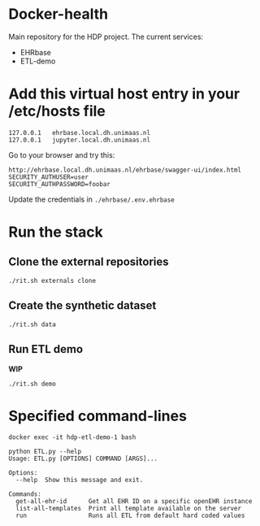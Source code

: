 # Docker-health

Main repository for the HDP project.
The current services:
- EHRbase
- ETL-demo

# Add this virtual host entry in your /etc/hosts file
```
127.0.0.1	ehrbase.local.dh.unimaas.nl
127.0.0.1	jupyter.local.dh.unimaas.nl
```

Go to your browser and try this:
```
http://ehrbase.local.dh.unimaas.nl/ehrbase/swagger-ui/index.html
SECURITY_AUTHUSER=user
SECURITY_AUTHPASSWORD=foobar
```
Update the credentials in `./ehrbase/.env.ehrbase`

# Run the stack

## Clone the external repositories

```
./rit.sh externals clone
```

## Create the synthetic dataset

```
./rit.sh data
```

## Run ETL demo

**WIP**

```
./rit.sh demo
```

# Specified command-lines
```
docker exec -it hdp-etl-demo-1 bash
```

```
python ETL.py --help
Usage: ETL.py [OPTIONS] COMMAND [ARGS]...

Options:
  --help  Show this message and exit.

Commands:
  get-all-ehr-id      Get all EHR ID on a specific openEHR instance
  list-all-templates  Print all template available on the server
  run                 Runs all ETL from default hard coded values
```
